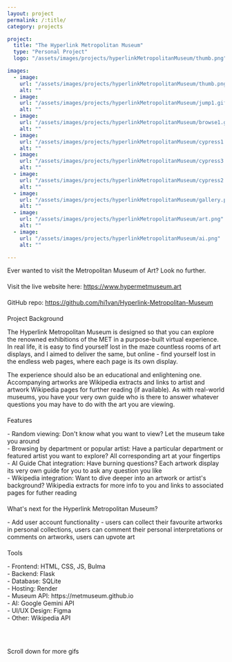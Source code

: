 ```yaml
---
layout: project
permalink: /:title/
category: projects

project:
  title: "The Hyperlink Metropolitan Museum"
  type: "Personal Project"
  logo: "/assets/images/projects/hyperlinkMetropolitanMuseum/thumb.png"

images:
  - image:
    url: "/assets/images/projects/hyperlinkMetropolitanMuseum/thumb.png"
    alt: ""
  - image:
    url: "/assets/images/projects/hyperlinkMetropolitanMuseum/jump1.gif"
    alt: ""
  - image:
    url: "/assets/images/projects/hyperlinkMetropolitanMuseum/browse1.gif"
    alt: ""
  - image:
    url: "/assets/images/projects/hyperlinkMetropolitanMuseum/cypress1.gif"
    alt: ""
  - image:
    url: "/assets/images/projects/hyperlinkMetropolitanMuseum/cypress3.gif"
    alt: ""
  - image:
    url: "/assets/images/projects/hyperlinkMetropolitanMuseum/cypress2.gif"
    alt: ""
  - image:
    url: "/assets/images/projects/hyperlinkMetropolitanMuseum/gallery.png"
    alt: ""
  - image:
    url: "/assets/images/projects/hyperlinkMetropolitanMuseum/art.png"
    alt: ""
  - image:
    url: "/assets/images/projects/hyperlinkMetropolitanMuseum/ai.png"
    alt: ""

---
```

<p style="margin-bottom: 20px;">Ever wanted to visit the Metropolitan Museum of Art? Look no further.</p>

<p style="margin-bottom: 20px;">Visit the live website here: 
  <a href="https://www.hypermetmuseum.art" target="_blank">https://www.hypermetmuseum.art</a>
</p>

<p style="margin-bottom: 20px;">GitHub repo: 
  <a href="https://github.com/hi1van/Hyperlink-Metropolitan-Museum" target="_blank">https://github.com/hi1van/Hyperlink-Metropolitan-Museum</a>
</p>

<p style="margin-bottom: 10px;">Project Background</p>

<p style="margin-bottom: 10px;">The Hyperlink Metropolitan Museum is designed so that you can explore the renowned exhibitions of the MET in a purpose-built virtual experience. In real life, it is easy to find yourself lost in the maze countless rooms of art displays, and I aimed to deliver the same, but online - find yourself lost in the endless web pages, where each page is its own display.</p>

<p style="margin-bottom: 20px;">The experience should also be an educational and enlightening one. Accompanying artworks are Wikipedia extracts and links to artist and artwork Wikipedia pages for further reading (if available). As with real-world museums, you have your very own guide who is there to answer whatever questions you may have to do with the art you are viewing.</p>

<p style="margin-bottom: 10px;">Features</p>

<p style="margin-bottom: 20px;">
- Random viewing: Don't know what you want to view? Let the museum take you around<br>
- Browsing by department or popular artist: Have a particular department or featured artist you want to explore? All corresponding art at your fingertips<br>
- AI Guide Chat integration: Have burning questions? Each artwork display its very own guide for you to ask any question you like<br>
- Wikipedia integration: Want to dive deeper into an artwork or artist's background? Wikipedia extracts for more info to you and links to associated pages for futher reading<br>
</p>

<p style="margin-bottom: 10px;">
What's next for the Hyperlink Metropolitan Museum?
</p>

<p style="margin-bottom: 20px;">
- Add user account functionality - users can collect their favourite artworks in personal collections, users can comment their personal interpretations or comments on artworks, users can upvote art<br>
</p>

<p style="margin-bottom: 10px;">Tools</p>

<p style="margin-bottom: 60px;">
- Frontend: HTML, CSS, JS, Bulma<br>
- Backend: Flask<br>
- Database: SQLite<br>
- Hosting: Render<br>
- Museum API: https://metmuseum.github.io<br>
- AI: Google Gemini API<br>
- UI/UX Design: Figma<br>
- Other: Wikipedia API<br>
</p>

<p>Scroll down for more gifs</p>